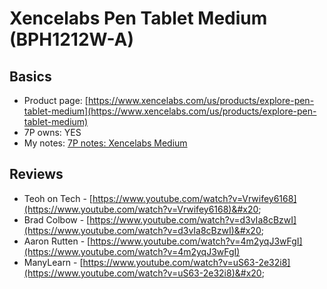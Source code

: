 # Xencelabs Pen Tablet Medium (BPH1212W-A)

## Basics

* Product page: [https://www.xencelabs.com/us/products/explore-pen-tablet-medium](https://www.xencelabs.com/us/products/explore-pen-tablet-medium)
* 7P owns: YES
* My notes: [7P notes: Xencelabs Medium](https://app.gitbook.com/o/-LBUpLETf4LFiwdypBiE/s/Nde0PQIvNcFZNVxuTO0G/\~/changes/2049/product-info/xencelabs/7p-notes-xencelabs-medium)

## Reviews

* Teoh on Tech - [https://www.youtube.com/watch?v=Vrwifey6168](https://www.youtube.com/watch?v=Vrwifey6168)&#x20;
* Brad Colbow - [https://www.youtube.com/watch?v=d3vIa8cBzwI](https://www.youtube.com/watch?v=d3vIa8cBzwI)&#x20;
* Aaron Rutten - [https://www.youtube.com/watch?v=4m2yqJ3wFgI](https://www.youtube.com/watch?v=4m2yqJ3wFgI) &#x20;
* ManyLearn - [https://www.youtube.com/watch?v=uS63-2e32i8](https://www.youtube.com/watch?v=uS63-2e32i8)&#x20;

##
